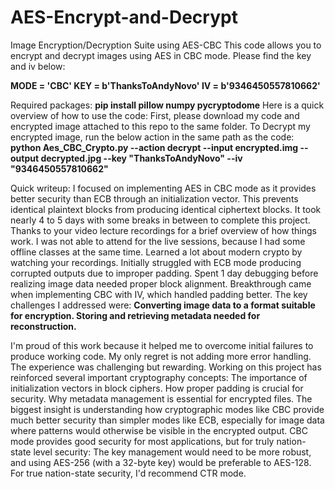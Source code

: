 # AES-Encrypt-and-Decrypt
Image Encryption/Decryption Suite using AES-CBC
This code allows you to encrypt and decrypt images using AES in CBC mode. Please find the key and iv below:

**MODE = 'CBC'
KEY = b'ThanksToAndyNovo'
IV = b'9346450557810662'**

Required packages: **pip install pillow numpy pycryptodome**
Here is a quick overview of how to use the code:
First, please download my code and encrypted image attached to this repo to the same folder.
To Decrypt my encrypted image, run the below action in the same path as the code: 
**python Aes_CBC_Crypto.py --action decrypt --input encrypted.img --output decrypted.jpg --key "ThanksToAndyNovo" --iv "9346450557810662"**

Quick writeup:
I focused on implementing AES in CBC mode as it provides better security than ECB through an initialization vector. This prevents identical plaintext blocks from producing identical ciphertext blocks.
It took nearly 4 to 5 days with some breaks in between to complete this project. Thanks to your video lecture recordings for a brief overview of how things work. I was not able to attend for the live sessions, because I had some offline classes at the same time. Learned a lot about modern crypto by watching your recordings.
Initially struggled with ECB mode producing corrupted outputs due to improper padding. Spent 1 day debugging before realizing image data needed proper block alignment. Breakthrough came when implementing CBC with IV, which handled padding better.
The key challenges I addressed were:
**Converting image data to a format suitable for encryption.
Storing and retrieving metadata needed for reconstruction.**

I'm proud of this work because it helped me to overcome initial failures to produce working code. My only regret is not adding more error handling. The experience was challenging but rewarding.
Working on this project has reinforced several important cryptography concepts:
The importance of initialization vectors in block ciphers.
How proper padding is crucial for security.
Why metadata management is essential for encrypted files.
The biggest insight is understanding how cryptographic modes like CBC provide much better security than simpler modes like ECB, especially for image data where patterns would otherwise be visible in the encrypted output.
CBC mode provides good security for most applications, but for truly nation-state level security: The key management would need to be more robust, and using AES-256 (with a 32-byte key) would be preferable to AES-128. For true nation-state security, I'd recommend CTR mode.
